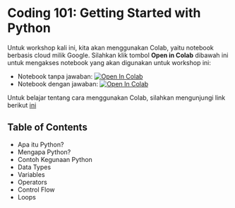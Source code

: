 # Coding 101: Getting Started with Python

Untuk workshop kali ini, kita akan menggunakan Colab, yaitu notebook berbasis cloud milik Google. Silahkan klik tombol **Open in Colab** dibawah ini untuk mengakses notebook yang akan digunakan untuk workshop ini:

- Notebook tanpa jawaban: [![Open In Colab](https://colab.research.google.com/assets/colab-badge.svg)](https://colab.research.google.com/github/richardcsuwandi/python-workshop/blob/main/template_python.ipynb)
- Notebook dengan jawaban: [![Open In Colab](https://colab.research.google.com/assets/colab-badge.svg)](https://colab.research.google.com/github/richardcsuwandi/python-workshop/blob/main/demo_python.ipynb)

Untuk belajar tentang cara menggunakan Colab, silahkan mengunjungi link berikut [ini](https://colab.research.google.com/notebooks/welcome.ipynb?hl=id)

## Table of Contents
- Apa itu Python?
- Mengapa Python?
- Contoh Kegunaan Python
- Data Types
- Variables
- Operators
- Control Flow
- Loops
